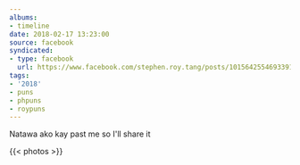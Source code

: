 ```yaml
---
albums:
- timeline
date: 2018-02-17 13:23:00
source: facebook
syndicated:
- type: facebook
  url: https://www.facebook.com/stephen.roy.tang/posts/10156425546933912
tags:
- '2018'
- puns
- phpuns
- roypuns
---
```


Natawa ako kay past me so I'll share it

{{< photos >}}